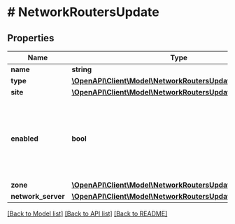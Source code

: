 # # NetworkRoutersUpdate

## Properties

Name | Type | Description | Notes
------------ | ------------- | ------------- | -------------
**name** | **string** | Name | [optional]
**type** | [**\OpenAPI\Client\Model\NetworkRoutersUpdateType**](NetworkRoutersUpdateType.md) |  | [optional]
**site** | [**\OpenAPI\Client\Model\NetworkRoutersUpdateSite**](NetworkRoutersUpdateSite.md) |  | [optional]
**enabled** | **bool** | Can be used to enable / disable the network router (true, false). Default is on | [optional]
**zone** | [**\OpenAPI\Client\Model\NetworkRoutersUpdateZone**](NetworkRoutersUpdateZone.md) |  | [optional]
**network_server** | [**\OpenAPI\Client\Model\NetworkRoutersUpdateNetworkServer**](NetworkRoutersUpdateNetworkServer.md) |  | [optional]

[[Back to Model list]](../../README.md#models) [[Back to API list]](../../README.md#endpoints) [[Back to README]](../../README.md)
